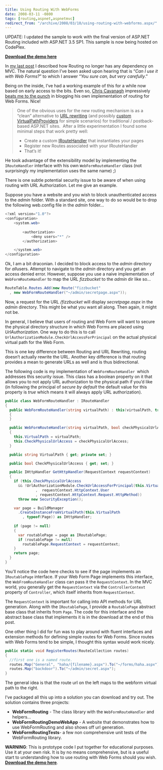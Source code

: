 ```yaml
---
title: Using Routing With WebForms
date: 2008-03-11 -0800
tags: [routing,aspnet,aspnetmvc]
redirect_from: "/archive/2008/03/10/using-routing-with-webforms.aspx/"
---
```


UPDATE: I updated the sample to work with the final version of ASP.NET
Routing included with ASP.NET 3.5 SP1. This sample is now being hosted
on CodePlex.

**[Download the demo
here](http://www.codeplex.com/aspnet/Release/ProjectReleases.aspx?ReleaseId=13576 "WebFormRoutingDemo")**

In [my last
post](https://haacked.com/archive/2008/03/10/thoughts-on-asp.net-mvc-preview-2-and-beyond.aspx "My Last Post")
I described how Routing no longer has any dependency on MVC. The natural
question I’ve been asked upon hearing that is “*Can I use it with Web
Forms?*” to which I answer “*You sure can, but very carefully*.”

Being on the inside, I’ve had a working example of this for a while now
based on early access to the bits. Even so, [Chris
Cavanagh](http://chriscavanagh.wordpress.com/ "Chris Cavanagh")
impressively [beats me to the
punch](http://chriscavanagh.wordpress.com/2008/03/11/aspnet-routing-goodbye-url-rewriting/ "Goodby Url Rewriting")
in blogging his own implementation of routing for Web Forms. Nice!

> One of the obvious uses for the new routing mechanism is as a “clean”
> alternative to [URL
> rewriting](http://weblogs.asp.net/scottgu/archive/2007/02/26/tip-trick-url-rewriting-with-asp-net.aspx)
> (and possibly [custom
> VirtualPathProviders](http://weblogs.asp.net/scottgu/archive/2005/11/27/431650.aspx)
> for simple scenarios) for traditional / postback-based ASP.NET sites. 
> After a little experimentation I found some minimal steps that work
> pretty well:
>
> -   Create a custom
>     [IRouteHandler](http://weblogs.asp.net/fredriknormen/archive/2007/11/18/asp-net-mvc-framework-create-your-own-iroutehandler.aspx)
>     that instantiates your pages
> -   Register new Routes associated with your IRouteHandler
> -   That’s it!

He took advantage of the extensibility model by implementing the
`IRouteHandler` interface with his own `WebFormRouteHandler` class (not
surprisingly my implementation uses the same name) ;)

There is one subtle potential security issue to be aware of when using
routing with URL Authorization. Let me give an example.

Suppose you have a website and you wish to block unauthenticated access
to the *admin* folder. With a standard site, one way to do so would be
to drop the following web.config file in the *admin* folder...

```csharp
<?xml version="1.0"?>
<configuration>
    <system.web>
        
        <authorization>
            <deny users="*" />
        </authorization>

    </system.web>
</configuration>
```

Ok, I am a bit draconian. I decided to block access to the *admin*
directory for *all*users. Attempt to navigate to the *admin* directory
and you get an access denied error. However, suppose you use a naive
implementation of `WebFormRouteHandler` to map the URL *fizzbucket* to
the *admin* dir like so...

```csharp
RouteTable.Routes.Add(new Route("fizzbucket"
  , new WebFormRouteHandler("~/admin/secretpage.aspx"));
```

Now, a request for the URL */fizzbucket* will display *secretpage.aspx*
in the *admin* directory. This might be what you want all along. Then
again, it might not be.

In general, I believe that users of routing and Web Form will want to
secure the physical directory structure in which Web Forms are placed
using *UrlAuthorization*. One way to do this is to call
`UrlAuthorizationModule.CheckUrlAccessForPrincipal` on the actual
physical virtual path for the Web Form.

This is one key difference between Routing and URL Rewriting, routing
doesn’t actually rewrite the URL. Another key difference is that routing
provides a mean to generate URLs as well and is thus bidirectional.

The following code is my implementation of `WebFormRouteHandler `which
addresses this security issue. This class has a boolean property on it
that allows you to not apply URL authorization to the physical path if
you’d like (in following the principal of *secure by default* the
default value for this property is *true* which means it will always
apply URL authorization).

```csharp
public class WebFormRouteHandler : IRouteHandler
{
  public WebFormRouteHandler(string virtualPath) : this(virtualPath, true)
  {
  }

  public WebFormRouteHandler(string virtualPath, bool checkPhysicalUrlAccess)
  {
    this.VirtualPath = virtualPath;
    this.CheckPhysicalUrlAccess = checkPhysicalUrlAccess;
  }

  public string VirtualPath { get; private set; }

  public bool CheckPhysicalUrlAccess { get; set; }

  public IHttpHandler GetHttpHandler(RequestContext requestContext)
  {
    if (this.CheckPhysicalUrlAccess 
      && !UrlAuthorizationModule.CheckUrlAccessForPrincipal(this.VirtualPath
              ,  requestContext.HttpContext.User
              , requestContext.HttpContext.Request.HttpMethod))
      throw new SecurityException();

    var page = BuildManager
      .CreateInstanceFromVirtualPath(this.VirtualPath
        , typeof(Page)) as IHttpHandler;
      
    if (page != null)
    {
      var routablePage = page as IRoutablePage;
      if (routablePage != null)
        routablePage.RequestContext = requestContext;
    }
    return page;
  }
}
```

You’ll notice the code here checks to see if the page implements an
`IRoutablePage` interface. If your Web Form Page implements this
interface, the `WebFromRouteHandler` class can pass it the
`RequestContext`. In the MVC world, you generally get the
`RequestContext` via the `ControllerContext` property of `Controller`,
which itself inherits from `RequestContext`.

The `RequestContext` is important for calling into API methods for URL
generation. Along with the `IRoutablePage`, I provide a `RoutablePage`
abstract base class that inherits from `Page`. The code for this
interface and the abstract base class that implements it is in the
download at the end of this post.

One other thing I did for fun was to play around with fluent interfaces
and extension methods for defining simple routes for Web Forms. Since
routes with Web Forms tend to be simple, I thought this syntax would
work nicely.

```csharp
public static void RegisterRoutes(RouteCollection routes)
{
  //first one is a named route.
  routes.Map("General", "haha/{filename}.aspx").To("~/forms/haha.aspx");
  routes.Map("backdoor").To("~/admin/secret.aspx");
}
```

The general idea is that the route url on the left maps to the webform
virtual path to the right.

I’ve packaged all this up into a solution you can download and try out.
The solution contains three projects:

-   **WebFormRouting** - The class library with the
    `WebFormRouteHandler` and helpers...
-   **WebFormRoutingDemoWebApp** - A website that demonstrates how to
    use WebFormRouting and also shows off url generation.
-   **WebFormRoutingTests**- a few non comprehensive unit tests of the
    WebFormRouting library.

**WARNING**: This is prototype code I put together for educational
purposes. Use it at your own risk. It is by no means comprehensive, but
is a useful start to understanding how to use routing with Web Forms
should you wish. **[Download the demo
here](http://www.codeplex.com/aspnet/Release/ProjectReleases.aspx?ReleaseId=13576 "WebFormRoutingDemo")**.

